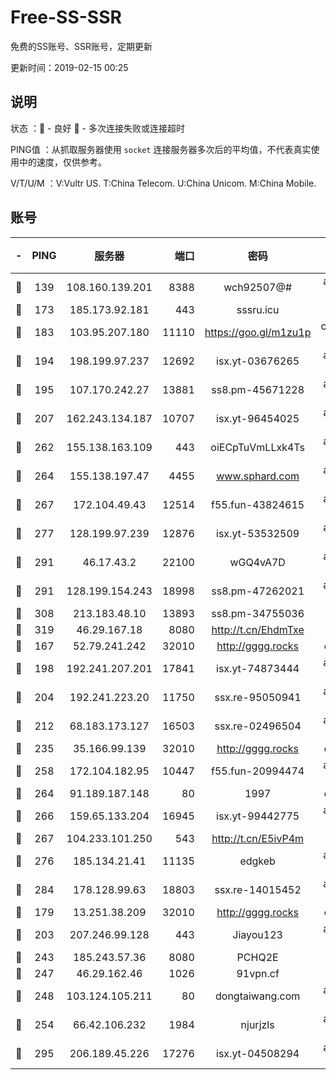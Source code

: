 # Free-SS-SSR

免费的SS账号、SSR账号，定期更新

更新时间：2019-02-15 00:25

## 说明

状态     ：🙂 - 良好 🙁 - 多次连接失败或连接超时

PING值   ：从抓取服务器使用 `socket` 连接服务器多次后的平均值，不代表真实使用中的速度，仅供参考。

V/T/U/M  ：V:Vultr US. T:China Telecom. U:China Unicom. M:China Mobile.

## 账号

|-|PING|服务器|端口|密码|加密方式|区域|V/T/U/M|
|:----:|:----:|:-----:|-----:|:----:|:----:|:----:|:----:|
|🙂|139|108.160.139.201|8388|wch92507@#|aes-256-cfb|JP|6↑/10↑/10↑/10↑|
|🙂|173|185.173.92.181|443|sssru.icu|rc4-md5|RU|10↑/9↑/10↑/10↑|
|🙂|183|103.95.207.180|11110|https://goo.gl/m1zu1p|chacha20-ietf|US|7↑/8↑/8↓/9↑|
|🙂|194|198.199.97.237|12692|isx.yt-03676265|aes-256-cfb|US|9↑/9↑/9↓/9↑|
|🙂|195|107.170.242.27|13881|ss8.pm-45671228|aes-256-cfb|US|10↑/10↑/9↑/10↑|
|🙂|207|162.243.134.187|10707|isx.yt-96454025|aes-256-cfb|US|9↑/9↑/9↓/9↑|
|🙂|262|155.138.163.109|443|oiECpTuVmLLxk4Ts|aes-256-cfb|US|3↑/10↑/10↑/10↑|
|🙂|264|155.138.197.47|4455|www.sphard.com|aes-256-cfb|US|9↑/10↑/10↑/10↑|
|🙂|267|172.104.49.43|12514|f55.fun-43824615|aes-256-cfb|SG|6↑/6↑/6↓/6↑|
|🙂|277|128.199.97.239|12876|isx.yt-53532509|aes-256-cfb|SG|9↑/9↑/9↓/9↑|
|🙂|291|46.17.43.2|22100|wGQ4vA7D|aes-256-gcm|RU|5↑/10↑/10↑/10↑|
|🙂|291|128.199.154.243|18998|ss8.pm-47262021|aes-256-cfb|SG|10↑/10↑/9↑/10↑|
|🙂|308|213.183.48.10|13893|ss8.pm-34755036|rc4-md5|RU|10↑/10↑/9↑/10↑|
|🙂|319|46.29.167.18|8080|http://t.cn/EhdmTxe|rc4-md5|RU|10↑/10↑/10↑/10↑|
|🙂|167|52.79.241.242|32010|http://gggg.rocks|chacha20|KR|10↑/10↑/10↑/10↑|
|🙂|198|192.241.207.201|17841|isx.yt-74873444|aes-256-cfb|US|9↑/9↑/9↓/9↑|
|🙂|204|192.241.223.20|11750|ssx.re-95050941|aes-256-cfb|US|6↑/5↑/5↓/5↑|
|🙂|212|68.183.173.127|16503|ssx.re-02496504|aes-256-cfb|US|7↑/6↑/6↓/6↑|
|🙂|235|35.166.99.139|32010|http://gggg.rocks|chacha20|US|8↑/8↑/8↑/8↑|
|🙂|258|172.104.182.95|10447|f55.fun-20994474|aes-256-cfb|SG|10↑/10↑/9↑/10↑|
|🙂|264|91.189.187.148|80|1997|chacha20|US|10↑/10↑/10↑/10↑|
|🙂|266|159.65.133.204|16945|isx.yt-99442775|aes-256-cfb|SG|9↑/9↑/9↓/9↑|
|🙂|267|104.233.101.250|543|http://t.cn/E5ivP4m|rc4-md5|CA|10↑/10↑/10↑/10↑|
|🙂|276|185.134.21.41|11135|edgkeb|aes-256-cfb|GB|10↑/10↑/10↑/10↑|
|🙂|284|178.128.99.63|18803|ssx.re-14015452|aes-256-cfb|SG|7↑/6↑/6↓/6↑|
|🙂|179|13.251.38.209|32010|http://gggg.rocks|chacha20|SG|9↑/9↑/9↑/10↑|
|🙂|203|207.246.99.128|443|Jiayou123|aes-256-cfb|US|10↑/10↑/10↑/10↑|
|🙂|243|185.243.57.36|8080|PCHQ2E|rc4-md5|US|10↑/9↑/8↑/10↑|
|🙂|247|46.29.162.46|1026|91vpn.cf|rc4-md5|RU|8↑/9↓/9↓/10↑|
|🙂|248|103.124.105.211|80|dongtaiwang.com|aes-256-cfb|US|10↑/10↑/10↑/10↑|
|🙂|254|66.42.106.232|1984|njurjzls|aes-256-cfb|US|10↑/10↑/10↑/10↑|
|🙁|295|206.189.45.226|17276|isx.yt-04508294|aes-256-cfb|SG|9↑/9↑/9↓/9↑|
